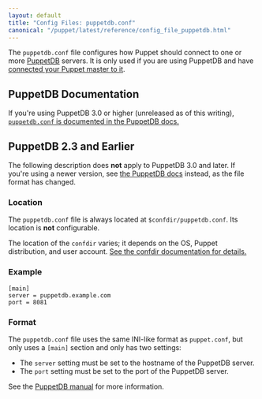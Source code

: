 ```yaml
---
layout: default
title: "Config Files: puppetdb.conf"
canonical: "/puppet/latest/reference/config_file_puppetdb.html"
---
```


[puppetdb_connection]: /puppetdb/master/puppetdb_connection.html


The `puppetdb.conf` file configures how Puppet should connect to one or more [PuppetDB](/puppetdb/latest/) servers. It is only used if you are using PuppetDB and have [connected your Puppet master to it](/puppetdb/latest/connect_puppet_master.html).

## PuppetDB Documentation

If you're using PuppetDB 3.0 or higher (unreleased as of this writing), [`puppetdb.conf` is documented in the PuppetDB docs.][puppetdb_connection]

## PuppetDB 2.3 and Earlier

The following description does **not** apply to PuppetDB 3.0 and later. If you're using a newer version, see [the PuppetDB docs][puppetdb_connection] instead, as the file format has changed.

### Location

The `puppetdb.conf` file is always located at `$confdir/puppetdb.conf`. Its location is **not** configurable.

The location of the `confdir` varies; it depends on the OS, Puppet distribution, and user account. [See the confdir documentation for details.][confdir]

[confdir]: ./dirs_confdir.html

### Example

    [main]
    server = puppetdb.example.com
    port = 8081

### Format

The `puppetdb.conf` file uses the same INI-like format as `puppet.conf`, but only uses a `[main]` section and only has two settings:

* The `server` setting must be set to the hostname of the PuppetDB server.
* The `port` setting must be set to the port of the PuppetDB server.

See the [PuppetDB manual](/puppetdb/latest/) for more information.
